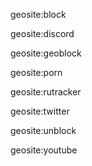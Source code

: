 geosite:block

geosite:discord

geosite:geoblock

geosite:porn

geosite:rutracker

geosite:twitter

geosite:unblock

geosite:youtube
